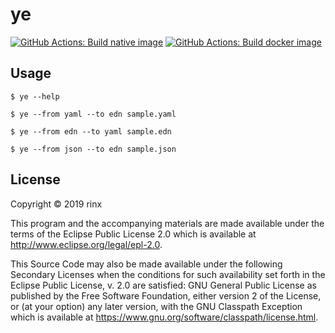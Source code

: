 # ye

[![GitHub Actions: Build native image](https://github.com/rinx/ye/workflows/Build%20native%20image/badge.svg)](https://github.com/rinx/ye/actions)
[![GitHub Actions: Build docker image](https://github.com/rinx/ye/workflows/Build%20docker%20image/badge.svg)](https://github.com/rinx/ye/actions)

## Usage

    $ ye --help

    $ ye --from yaml --to edn sample.yaml

    $ ye --from edn --to yaml sample.edn

    $ ye --from json --to edn sample.json

## License

Copyright © 2019 rinx

This program and the accompanying materials are made available under the
terms of the Eclipse Public License 2.0 which is available at
http://www.eclipse.org/legal/epl-2.0.

This Source Code may also be made available under the following Secondary
Licenses when the conditions for such availability set forth in the Eclipse
Public License, v. 2.0 are satisfied: GNU General Public License as published by
the Free Software Foundation, either version 2 of the License, or (at your
option) any later version, with the GNU Classpath Exception which is available
at https://www.gnu.org/software/classpath/license.html.
